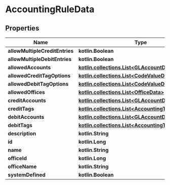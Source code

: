 
# AccountingRuleData

## Properties
| Name | Type | Description | Notes |
| ------------ | ------------- | ------------- | ------------- |
| **allowMultipleCreditEntries** | **kotlin.Boolean** |  |  [optional] |
| **allowMultipleDebitEntries** | **kotlin.Boolean** |  |  [optional] |
| **allowedAccounts** | [**kotlin.collections.List&lt;GLAccountData&gt;**](GLAccountData.md) |  |  [optional] |
| **allowedCreditTagOptions** | [**kotlin.collections.List&lt;CodeValueData&gt;**](CodeValueData.md) |  |  [optional] |
| **allowedDebitTagOptions** | [**kotlin.collections.List&lt;CodeValueData&gt;**](CodeValueData.md) |  |  [optional] |
| **allowedOffices** | [**kotlin.collections.List&lt;OfficeData&gt;**](OfficeData.md) |  |  [optional] |
| **creditAccounts** | [**kotlin.collections.List&lt;GLAccountDataForLookup&gt;**](GLAccountDataForLookup.md) |  |  [optional] |
| **creditTags** | [**kotlin.collections.List&lt;AccountingTagRuleData&gt;**](AccountingTagRuleData.md) |  |  [optional] |
| **debitAccounts** | [**kotlin.collections.List&lt;GLAccountDataForLookup&gt;**](GLAccountDataForLookup.md) |  |  [optional] |
| **debitTags** | [**kotlin.collections.List&lt;AccountingTagRuleData&gt;**](AccountingTagRuleData.md) |  |  [optional] |
| **description** | **kotlin.String** |  |  [optional] |
| **id** | **kotlin.Long** |  |  [optional] |
| **name** | **kotlin.String** |  |  [optional] |
| **officeId** | **kotlin.Long** |  |  [optional] |
| **officeName** | **kotlin.String** |  |  [optional] |
| **systemDefined** | **kotlin.Boolean** |  |  [optional] |



